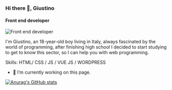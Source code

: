 ### Hi there 👋, Giustino
#### Front end developer
![Front end developer](https://dw3i9sxi97owk.cloudfront.net/uploads/covers/thumbs/ced25e08446690e618cbcd2e2ef0dab7_400x125.png)

I'm Giustino, an 18-year-old boy living in Italy, always fascinated by the world of programming, after finishing high school I decided to start studying to get to know this sector, so I can help you with web programming.

Skills: HTML/ CSS  / JS / VUE JS / WORDPRESS

- 🔭 I’m currently working on this page. 


[![Anurag's GitHub stats](https://github-readme-stats.vercel.app/api?username=Justy116)](https://github.com/anuraghazra/github-readme-stats)



<!--
**Justy116/Justy116** is a ✨ _special_ ✨ repository because its `README.md` (this file) appears on your GitHub profile.

Here are some ideas to get you started:

- 🔭 I’m currently working on ...
- 🌱 I’m currently learning ...
- 👯 I’m looking to collaborate on ...
- 🤔 I’m looking for help with ...
- 💬 Ask me about ...
- 📫 How to reach me: ...
- 😄 Pronouns: ...
- ⚡ Fun fact: ...
-->
